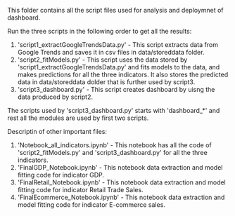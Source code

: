 This folder contains all the script files used for analysis and deploymnet of dashboard.

Run the three scripts in the following order to get all the results: 

1. 'script1_extractGoogleTrendsData.py' - This script extracts data from Google Trends and saves it in csv files
in data/storeddata folder.
2. 'script2_fitModels.py' - This script uses the data stored by 'script1_extractGoogleTrendsData.py'
and fits models to the data, and makes predictions for all the three indicators. It also stores the predicted data in 
data/storeddata dolder that is further used by script3.
3. 'script3_dashboard.py' - This script creates dashboard by uisng the data produced by script2.

The scripts used by 'script3_dashboard.py' starts with 'dashboard_*' and rest all the modules are used by first two scripts.
 

Descriptin of other important files:

1. 'Notebook_all_indicators.ipynb' - This notebook has all the code of 'script2_fitModels.py' and 'script3_dashboard.py' for all the three indicators.
2. 'FinalGDP_Notebook.ipynb' - This notebook data extraction and model fitting code for indicator GDP.
3. 'FinalRetail_Notebook.ipynb' - This notebook data extraction and model fitting code for indicator Retail Trade Sales.
4. 'FinalEcommerce_Notebook.ipynb' - This notebook data extraction and model fitting code for indicator E-commerce sales.